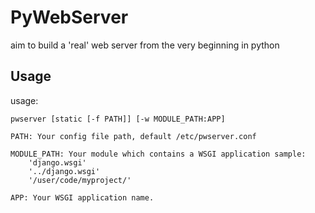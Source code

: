 # PyWebServer
aim to build a 'real' web server from the very beginning in python

## Usage
usage: 

    pwserver [static [-f PATH]] [-w MODULE_PATH:APP]

    PATH: Your config file path, default /etc/pwserver.conf

    MODULE_PATH: Your module which contains a WSGI application sample: 
        'django.wsgi'
        '../django.wsgi'
        '/user/code/myproject/'

    APP: Your WSGI application name.

